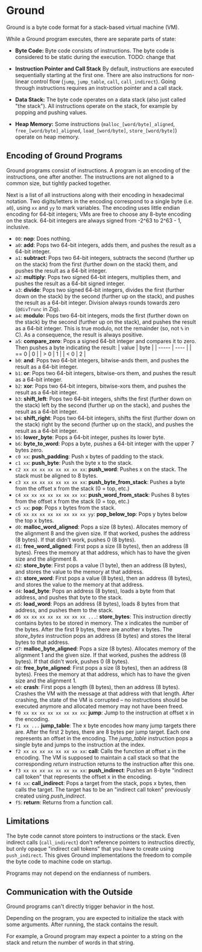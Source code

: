 # Ground

Ground is a byte code format for a stack-based virtual machine (VM).

While a Ground program executes, there are separate parts of state:

- **Byte Code:**
  Byte code consists of instructions.
  The byte code is considered to be static during the execution.
  TODO: change that

- **Instruction Pointer and Call Stack**
  By default, instructions are executed sequentially starting at the first one.
  There are also instructions for non-linear control flow (`jump`, `jump_table`, `call`, `call_indirect`).
  Going through instructions requires an instruction pointer and a call stack.

- **Data Stack:**
  The byte code operates on a data stack (also just called "the stack").
  All instructions operate on the stack, for example by popping and pushing values.

- **Heap Memory:**
  Some instructions (`malloc_[word/byte]_aligned`, `free_[word/byte]_aligned`, `load_[word/byte]`, `store_[word/byte]`) operate on heap memory.

## Encoding of Ground Programs

Ground programs consist of instructions.
A program is an encoding of the instructions, one after another.
The instructions are not aligned to a common size, but tightly packed together.

Next is a list of all instructions along with their encoding in hexadecimal notation.
Two digits/letters in the encoding correspond to a single byte (i.e. `a0`), using `xx` and `yy` to mark variables.
The encoding uses little endian encoding for 64-bit integers; VMs are free to choose any 8-byte encoding on the stack.
64-bit integers are always signed from -2^63 to 2^63 - 1, inclusive.

- `00`: **nop**: Does nothing.
- `a0`: **add**:
  Pops two 64-bit integers, adds them, and pushes the result as a 64-bit integer.
- `a1`: **subtract**:
  Pops two 64-bit integers, subtracts the second (further up on the stack) from the first (further down on the stack) them, and pushes the result as a 64-bit integer.
- `a2`: **multiply**:
  Pops two signed 64-bit integers, multiplies them, and pushes the result as a 64-bit signed integer.
- `a3`: **divide**:
  Pops two signed 64-bit integers, divides the first (further down on the stack) by the second (further up on the stack), and pushes the result as a 64-bit integer.
  Division always rounds towards zero (`@divTrunc` in Zig).
- `a4`: **modulo**:
  Pops two 64-bit integers, mods the first (further down on the stack) by the second (further up on the stack), and pushes the result as a 64-bit integer.
  This is true modulo, not the remainder (so, not `%` in C).
  As a consequence, the result is always positive.
- `a5`: **compare_zero**:
  Pops a signed 64-bit integer and compares it to zero.
  Then pushes a byte indicating the result:
  | value | byte |
  | ----- | ---- |
  | == 0 | 0 |
  | > 0 | 1 |
  | < 0 | 2 |
- `b0`: **and**:
  Pops two 64-bit integers, bitwise-ands them, and pushes the result as a 64-bit integer.
- `b1`: **or**:
  Pops two 64-bit integers, bitwise-ors them, and pushes the result as a 64-bit integer.
- `b2`: **xor**:
  Pops two 64-bit integers, bitwise-xors them, and pushes the result as a 64-bit integer.
- `b3`: **shift_left**:
  Pops two 64-bit integers, shifts the first (further down on the stack) left by the second (further up on the stack), and pushes the result as a 64-bit integer.
- `b4`: **shift_right**:
  Pops two 64-bit integers, shifts the first (further down on the stack) right by the second (further up on the stack), and pushes the result as a 64-bit integer.
- `b5`: **lower_byte**:
  Pops a 64-bit integer, pushes its lower byte.
- `b6`: **byte_to_word**:
  Pops a byte, pushes a 64-bit integer with the upper 7 bytes zero.
- `c0 xx`: **push_padding**:
  Push x bytes of padding to the stack.
- `c1 xx`: **push_byte**:
  Push the byte x to the stack.
- `c2 xx xx xx xx xx xx xx xx`: **push_word**:
  Pushes x on the stack.
  The stack must be aligned to 8 bytes.
- `c3 xx xx xx xx xx xx xx xx`: **push_byte_from_stack**:
  Pushes a byte from the offset x from the stack (0 = top, etc.)
- `c4 xx xx xx xx xx xx xx xx`: **push_word_from_stack**:
  Pushes 8 bytes from the offset x from the stack (0 = top, etc.)
- `c5 xx`: **pop**:
  Pops x bytes from the stack.
- `c6 xx xx xx xx xx xx xx xx yy`: **pop_below_top**:
  Pops y bytes below the top x bytes.
- `d0`: **malloc_word_aligned**:
  Pops a size (8 bytes).
  Allocates memory of the alignment 8 and the given size.
  If that worked, pushes the address (8 bytes).
  If that didn't work, pushes 0 (8 bytes).
- `d1`: **free_word_aligned**:
  First pops a size (8 bytes), then an address (8 bytes).
  Frees the memory at that address, which has to have the given size and the alignment 8.
- `d2`: **store_byte**:
  First pops a value (1 byte), then an address (8 bytes), and stores the value to the memory at that address.
- `d3`: **store_word**:
  First pops a value (8 bytes), then an address (8 bytes), and stores the value to the memory at that address.
- `d4`: **load_byte**:
  Pops an address (8 bytes), loads a byte from that address, and pushes that byte to the stack.
- `d5`: **load_word**:
  Pops an address (8 bytes), loads 8 bytes from that address, and pushes them to the stack.
- `d6 xx xx xx xx xx xx xx xx ...`: **store_bytes**:
  This instruction directly contains bytes to be stored in memory.
  The x indicates the number of the bytes.
  After the first 9 bytes, there are another x bytes.
  The _store_bytes_ instruction pops an address (8 bytes) and stores the literal bytes to that address.
- `d7`: **malloc_byte_aligned**:
  Pops a size (8 bytes).
  Allocates memory of the alignment 1 and the given size.
  If that worked, pushes the address (8 bytes).
  If that didn't work, pushes 0 (8 bytes).
- `d8`: **free_byte_aligned**:
  First pops a size (8 bytes), then an address (8 bytes).
  Frees the memory at that address, which has to have the given size and the alignment 1.
- `e0`: **crash**:
  First pops a length (8 bytes), then an address (8 bytes).
  Crashes the VM with the message at that address with that length.
  After crashing, the state of the VM is corrupted – no instructions should be executed anymore and allocated memory may not have been freed.
- `f0 xx xx xx xx xx xx xx xx`: **jump**:
  Jump to the instruction at offset x in the encoding.
- `f1 xx ...` **jump_table**:
  The x byte encodes how many jump targets there are.
  After the first 2 bytes, there are 8 bytes per jump target.
  Each one represents an offset in the encoding.
  The _jump_table_ instruction pops a single byte and jumps to the instruction at the index.
- `f2 xx xx xx xx xx xx xx xx`: **call**:
  Calls the function at offset x in the encoding.
  The VM is supposed to maintain a call stack so that the corresponding _return_ instruction returns to the instruction after this one.
- `f3 xx xx xx xx xx xx xx xx`: **push_indirect**:
  Pushes an 8-byte "indirect call token" that represents the offset x in the encoding.
- `f4 xx`: **call_indirect**:
  Pops a target from the stack, pops x bytes, then calls the target.
  The target has to be an "indirect call token" previously created using _push_indirect_.
- `f5`: **return**:
  Returns from a function call.

## Limitations

The byte code cannot store pointers to instructions or the stack.
Even indirect calls (`call_indirect`) don't reference pointers to instructios directly, but only opaque "indirect call tokens" that you have to create using `push_indirect`.
This gives Ground implementations the freedom to compile the byte code to machine code on startup.

Programs may not depend on the endianness of numbers.

## Communication with the Outside

Ground programs can't directly trigger behavior in the host.

Depending on the program, you are expected to initialize the stack with some arguments.
After running, the stack contains the result.

For example, a Ground program may expect a pointer to a string on the stack and return the number of words in that string.
